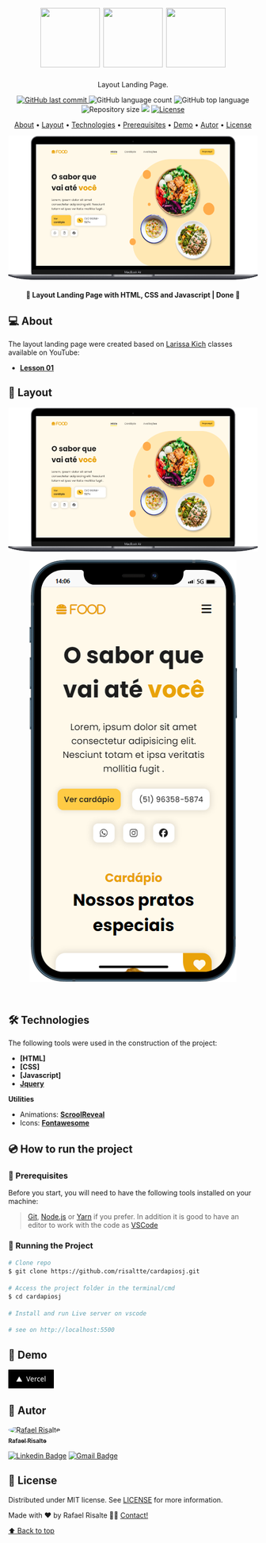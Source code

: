 <h1 align="center" id="project_name">
  <br />          
    <img height="120" width="120" src="https://cdn.jsdelivr.net/gh/devicons/devicon/icons/html5/html5-original.svg" />
    <img height="120" width="120" src="https://cdn.jsdelivr.net/gh/devicons/devicon/icons/tailwindcss/tailwindcss-original.svg" />
    <img height="120" width="120" src="https://cdn.jsdelivr.net/gh/devicons/devicon/icons/javascript/javascript-original.svg" /> 
  <br />
</h1>

<p align="center">
  Layout Landing Page.
</p>

<p align="center">
  <!-- GitHub last commit -->
  <a href="https://github.com/risaltte/landing-page-01/commits/master">
    <img alt="GitHub last commit" src="https://img.shields.io/github/last-commit/risaltte/landing-page-01?color=81D8F7">
  </a>
  <!-- GitHub language count -->
  <img alt="GitHub language count" src="https://img.shields.io/github/languages/count/risaltte/landing-page-01?color=81D8F7">
  <!-- GitHub top language -->
  <img alt="GitHub top language" src="https://img.shields.io/github/languages/top/risaltte/landing-page-01?color=81D8F7">
  <!-- Repository size -->
  <img alt="Repository size" src="https://img.shields.io/github/repo-size/risaltte/landing-page-01?color=81D8F7">
  <!-- Repository status -->
  <img src="https://www.repostatus.org/badges/latest/unsupported.svg">
  <!-- Link repo -->
  <a href="https://github.com/risaltte/landing-page-01/blob/master/LICENSE">
    <img src="https://img.shields.io/github/license/risaltte/landing-page-01?color=81D8F7" alt="License">
  </a>
</p>

<p align="center">
 <a href="#about">About</a> •
 <a href="#layout">Layout</a> • 
 <a href="#technologies">Technologies</a> • 
 <a href="#prerequisites">Prerequisites</a> •
 <a href="#demo">Demo</a> •
 <a href="#author">Autor</a> • 
 <a href="#license">License</a>
</p>

<p align="center">
  <img src=".github/img/desktop.png" alt="Layout">
</p>

<h4 align="center">
  	🚧 Layout Landing Page with HTML, CSS and Javascript | Done 🚧
</h4>

<h2 id="about">
💻 About
</h2>

The layout landing page were created based on <a href="https://www.youtube.com/@larissakich">Larissa Kich</a> classes available on YouTube:
- **[Lesson 01](https://www.youtube.com/watch?v=8V3mw1w6h0U&list=PLu5MVKvD2rWGHelEq5xShhgQ78jszN2Rt&index=52&ab_channel=LarissaKich)**

<h2 id="layout">🎨 Layout</h2>

<p align="center">
  <img src=".github/img/Desktop.png" alt="Layout Desktop">
</p>

<p align="center">
  <img src=".github/img/Mobile.png" alt="Layout Mobile">
</p>

<br />
<h2 id="technologies">🛠 Technologies</h2>

The following tools were used in the construction of the project:

- **[HTML]**
- **[CSS]**
- **[Javascript]**
- **[Jquery](https://jquery.com/)**

**Utilities**

- Animations: **[ScroolReveal](https://scrollrevealjs.org/)**
- Icons: **[Fontawesome](https://fontawesome.com/)**

<h2 id="prerequisites">💿 How to run the project</h2>

### 🧰 Prerequisites

Before you start, you will need to have the following tools installed on your machine:

> [Git](https://git-scm.com), [Node.js](https://nodejs.org/en/) or [Yarn](https://yarnpkg.com/) if you prefer.
> In addition it is good to have an editor to work with the code as [VSCode](https://code.visualstudio.com/)

### 🧭 Running the Project

```bash
# Clone repo
$ git clone https://github.com/risaltte/cardapiosj.git

# Access the project folder in the terminal/cmd
$ cd cardapiosj

# Install and run Live server on vscode

# see on http://localhost:5500

```

<h2 id="demo">🧪 Demo</h2>
<a href="https://landing-page-01-five.vercel.app" target="_blank">
<!-- Link externo ou local(.github). -->
  <img src=".github/img/vercel_button.png">  
</a>

<h2 id="author">🦸 Autor</h2>
<a href="https://github.com/risaltte">
 <img style="border-radius: 50%;" src="https://avatars.githubusercontent.com/u/38223948?v=4" width="100px;" alt="Rafael Risalte"/>
 <br />
 <sub><b>Rafael Risalte</b></sub></a>

[![Linkedin Badge](https://img.shields.io/badge/-Linkedin-blue?style=flat-square&logo=Linkedin&logoColor=white&link=https://www.linkedin.com/in/rafaelrisalte/)](https://www.linkedin.com/in/rafaelrisalte/)
[![Gmail Badge](https://img.shields.io/badge/-Gmail-c14438?style=flat-square&logo=Gmail&logoColor=white&link=mailto:risaltte@gmail.com)](mailto:risaltte@gmail.com)

<h2 id="license">📝 License</h2>

Distributed under MIT license. See [LICENSE](LICENSE) for more information.

Made with ❤️ by Rafael Risalte 👋🏽 [Contact!](https://www.linkedin.com/in/rafaelrisalte/)

[⬆ Back to top](#project_name)<br />
